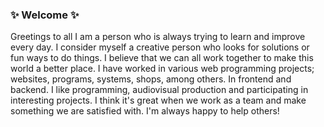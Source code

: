 ### ✨ Welcome ✨

Greetings to all
I am a person who is always trying to learn and improve every day. I consider myself a creative person who looks for solutions or fun ways to do things. I believe that we can all work together to make this world a better place.
I have worked in various web programming projects; websites, programs, systems, shops, among others. In frontend and backend.
I like programming, audiovisual production and participating in interesting projects.
I think it's great when we work as a team and make something we are satisfied with.
I'm always happy to help others!
